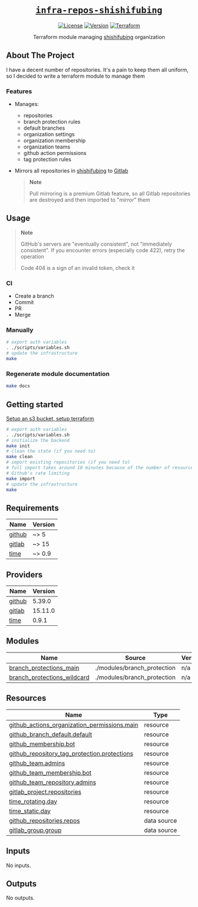 <div align="center" markdown="1">

# [`infra-repos-shishifubing`][url-repo]

[![License][badge-license]][url-license]
[![Version][badge-version]][url-version]
[![Terraform][badge-workflow-terraform]][url-workflow-terraform]

Terraform module managing [shishifubing][url-owner] organization

</div>

## About The Project

I have a decent number of repositories. It's a pain to keep them all uniform,
so I decided to write a terraform module to manage them

### Features

- Manages:

  - repositories
  - branch protection rules
  - default branches
  - organization settings
  - organization membership
  - organization teams
  - github action permissions
  - tag protection rules

- Mirrors all repositories in [shishifubing][url-owner] to [Gitlab][url-owner-gitlab]

  > **Note**
  >
  > Pull mirroring is a premium Gitlab feature,
  > so all Gitlab repositories are destroyed and then imported to "_mirror_" them

## Usage

> **Note**
>
> GitHub's servers are "eventually consistent", not "immediately consistent".
> If you encounter errors (especially code 422), retry the operation
>
> Code 404 is a sign of an invalid token, check it

### CI

- Create a branch
- Commit
- PR
- Merge

### Manually

```bash
# export auth variables
. ./scripts/variables.sh
# update the infrastructure
make
```

### Regenerate module documentation

```bash
make docs
```

## Getting started

[Setup an s3 bucket, setup terraform][url-setup]

```bash
# export auth variables
. ./scripts/variables.sh
# initialize the backend
make init
# clean the state (if you need to)
make clean
# import existing repositories (if you need to)
# full import takes around 10 minutes because of the number of resources and
# Github's rate limiting
make import
# update the infrastructure
make
```

<!-- relative links -->

[branch_protection]: modules/branch_protection
[repository]: modules/repository

<!-- project links -->

[url-repo]: https://github.com/shishifubing/infra-repos-shishifubing
[url-license]: https://github.com/shishifubing/infra-repos-shishifubing/blob/main/LICENSE
[url-workflow-terraform]: https://github.com/shishifubing/infra-repos-shishifubing/actions/workflows/terraform.yml?branch=main
[url-version]: https://github.com/shishifubing/infra-repos-shishifubing/releases/latest

<!-- external links -->

[url-owner]: https://github.com/shishifubing
[url-owner-gitlab]: https://gitlab.com/shishifubing
[url-setup]: https://github.com/shishifubing/infra-cloud-shishifubing.com/tree/main/cloud/yandex#setup-terraform-backend-and-local-environment

<!-- badge links -->

[badge-workflow-terraform]: https://img.shields.io/github/actions/workflow/status/shishifubing/infra-repos-shishifubing/terraform.yml?branch=main&label=terraform&logo=github
[badge-license]: https://img.shields.io/github/license/shishifubing/infra-repos-shishifubing.svg
[badge-version]: https://img.shields.io/github/v/release/shishifubing/infra-repos-shishifubing?label=version

<!-- BEGIN_TF_DOCS -->

## Requirements

| Name                                                            | Version |
| --------------------------------------------------------------- | ------- |
| <a name="requirement_github"></a> [github](#requirement_github) | ~> 5    |
| <a name="requirement_gitlab"></a> [gitlab](#requirement_gitlab) | ~> 15   |
| <a name="requirement_time"></a> [time](#requirement_time)       | ~> 0.9  |

## Providers

| Name                                                      | Version |
| --------------------------------------------------------- | ------- |
| <a name="provider_github"></a> [github](#provider_github) | 5.39.0  |
| <a name="provider_gitlab"></a> [gitlab](#provider_gitlab) | 15.11.0 |
| <a name="provider_time"></a> [time](#provider_time)       | 0.9.1   |

## Modules

| Name                                                                                                                 | Source                      | Version |
| -------------------------------------------------------------------------------------------------------------------- | --------------------------- | ------- |
| <a name="module_branch_protections_main"></a> [branch_protections_main](#module_branch_protections_main)             | ./modules/branch_protection | n/a     |
| <a name="module_branch_protections_wildcard"></a> [branch_protections_wildcard](#module_branch_protections_wildcard) | ./modules/branch_protection | n/a     |

## Resources

| Name                                                                                                                                                               | Type        |
| ------------------------------------------------------------------------------------------------------------------------------------------------------------------ | ----------- |
| [github_actions_organization_permissions.main](https://registry.terraform.io/providers/integrations/github/latest/docs/resources/actions_organization_permissions) | resource    |
| [github_branch_default.default](https://registry.terraform.io/providers/integrations/github/latest/docs/resources/branch_default)                                  | resource    |
| [github_membership.bot](https://registry.terraform.io/providers/integrations/github/latest/docs/resources/membership)                                              | resource    |
| [github_repository_tag_protection.protections](https://registry.terraform.io/providers/integrations/github/latest/docs/resources/repository_tag_protection)        | resource    |
| [github_team.admins](https://registry.terraform.io/providers/integrations/github/latest/docs/resources/team)                                                       | resource    |
| [github_team_membership.bot](https://registry.terraform.io/providers/integrations/github/latest/docs/resources/team_membership)                                    | resource    |
| [github_team_repository.admins](https://registry.terraform.io/providers/integrations/github/latest/docs/resources/team_repository)                                 | resource    |
| [gitlab_project.repositories](https://registry.terraform.io/providers/gitlabhq/gitlab/latest/docs/resources/project)                                               | resource    |
| [time_rotating.day](https://registry.terraform.io/providers/hashicorp/time/latest/docs/resources/rotating)                                                         | resource    |
| [time_static.day](https://registry.terraform.io/providers/hashicorp/time/latest/docs/resources/static)                                                             | resource    |
| [github_repositories.repos](https://registry.terraform.io/providers/integrations/github/latest/docs/data-sources/repositories)                                     | data source |
| [gitlab_group.group](https://registry.terraform.io/providers/gitlabhq/gitlab/latest/docs/data-sources/group)                                                       | data source |

## Inputs

No inputs.

## Outputs

No outputs.

<!-- END_TF_DOCS -->
